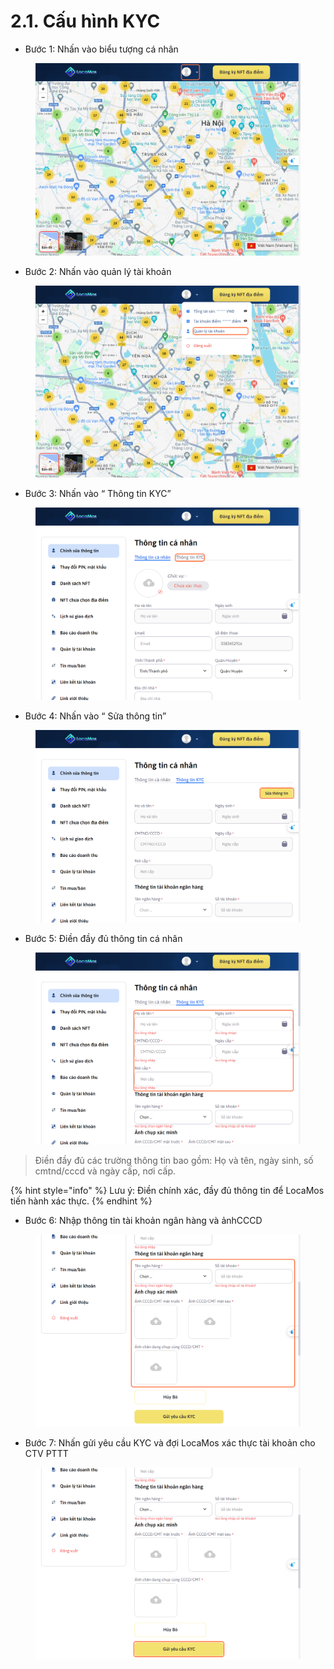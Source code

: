 # 2.1. Cấu hình KYC

* Bước 1: Nhấn vào biểu tượng cá nhân

<figure><img src="../../../.gitbook/assets/image (16).png" alt=""><figcaption></figcaption></figure>

* Bước 2: Nhấn vào quản lý tài khoản

<figure><img src="../../../.gitbook/assets/image (17).png" alt=""><figcaption></figcaption></figure>

* Bước 3: Nhấn vào “ Thông tin KYC”

<figure><img src="../../../.gitbook/assets/image (18).png" alt=""><figcaption></figcaption></figure>

* Bước 4: Nhấn vào “ Sửa thông tin”

<figure><img src="../../../.gitbook/assets/image (19).png" alt=""><figcaption></figcaption></figure>

* Bước 5: Điền đầy đủ thông tin cá nhân

<figure><img src="../../../.gitbook/assets/image (20).png" alt=""><figcaption></figcaption></figure>

> Điền đầy đủ các trường thông tin bao gồm: Họ và tên, ngày sinh, số cmtnd/cccd và ngày cấp, nơi cấp.

{% hint style="info" %}
Lưu ý: Điền chính xác, đầy đủ thông tin để LocaMos tiến hành xác thực.&#x20;
{% endhint %}

* Bước 6: Nhập thông tin tài khoản ngân hàng và ảnhCCCD

<figure><img src="../../../.gitbook/assets/image (21).png" alt=""><figcaption></figcaption></figure>

* Bước 7: Nhấn gửi yêu cầu KYC và đợi LocaMos xác thực tài khoản cho CTV PTTT

<figure><img src="../../../.gitbook/assets/image (22).png" alt=""><figcaption></figcaption></figure>
